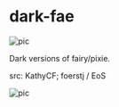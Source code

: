 # dark-fae

![pic](pic.jpg)

Dark versions of fairy/pixie.

src: KathyCF; foerstj / EoS

![pic](pic2.jpg)
